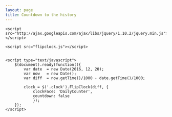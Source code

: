 ```yaml
---
layout: page
title: Countdown to the history
---
```

<html>
  <head>
  	<link rel="stylesheet" href="flipclock.css">

  	<script src="http://ajax.googleapis.com/ajax/libs/jquery/1.10.2/jquery.min.js"></script>

  	<script src="flipclock.js"></script>
  </head>
  <body>
  	<div class="clock" style="margin:2em;"></div>

  	<script type="text/javascript">
		$(document).ready(function(){
			var date  = new Date(2016, 12, 20);
			var now   = new Date();
			var diff  = now.getTime()/1000 - date.getTime()/1000;

			clock = $('.clock').FlipClock(diff, {
				clockFace: 'DailyCounter',
				countdown: false
				});
		});
  	</script>
  </body>
</html>